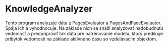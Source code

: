 # KnowledgeAnalyzer

Tento program analyzuje dáta z PagesEvaluator a PagesAndFaceEvaluator. Spája ich a vyhodnocuje. Na základe nich sa snaží analyzovať nadobudnutú vedomosť a predpripraviť tak dáta pre natrénovanie modelu, ktorý predikuje príbytok vedomosti na základe aktívneho času so vzdelávacím objektom.
